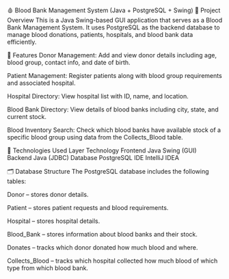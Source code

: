 🩸 Blood Bank Management System (Java + PostgreSQL + Swing)
📌 Project Overview
This is a Java Swing-based GUI application that serves as a Blood Bank Management System. It uses PostgreSQL as the backend database to manage blood donations, patients, hospitals, and blood bank data efficiently.

🎯 Features
Donor Management: Add and view donor details including age, blood group, contact info, and date of birth.

Patient Management: Register patients along with blood group requirements and associated hospital.

Hospital Directory: View hospital list with ID, name, and location.

Blood Bank Directory: View details of blood banks including city, state, and current stock.

Blood Inventory Search: Check which blood banks have available stock of a specific blood group using data from the Collects_Blood table.

🧰 Technologies Used
Layer	Technology
Frontend	Java Swing (GUI)
Backend	Java (JDBC)
Database	PostgreSQL
IDE	IntelliJ IDEA

🗂️ Database Structure
The PostgreSQL database includes the following tables:

Donor – stores donor details.

Patient – stores patient requests and blood requirements.

Hospital – stores hospital details.

Blood_Bank – stores information about blood banks and their stock.

Donates – tracks which donor donated how much blood and where.

Collects_Blood – tracks which hospital collected how much blood of which type from which blood bank.

